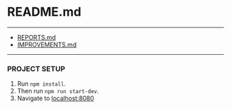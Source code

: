 # README.md
---

- [REPORTS.md](https://github.com/dev-vp/2021-hennge-challenge/blob/main/REPORT.md)
- [IMPROVEMENTS.md](https://github.com/dev-vp/2021-hennge-challenge/blob/main/IMPROVEMENTS.md)

---

### PROJECT SETUP
1. Run `npm install`.
2. Then run `npm run start-dev`.
3. Navigate to [localhost:8080](localhost:8080)
